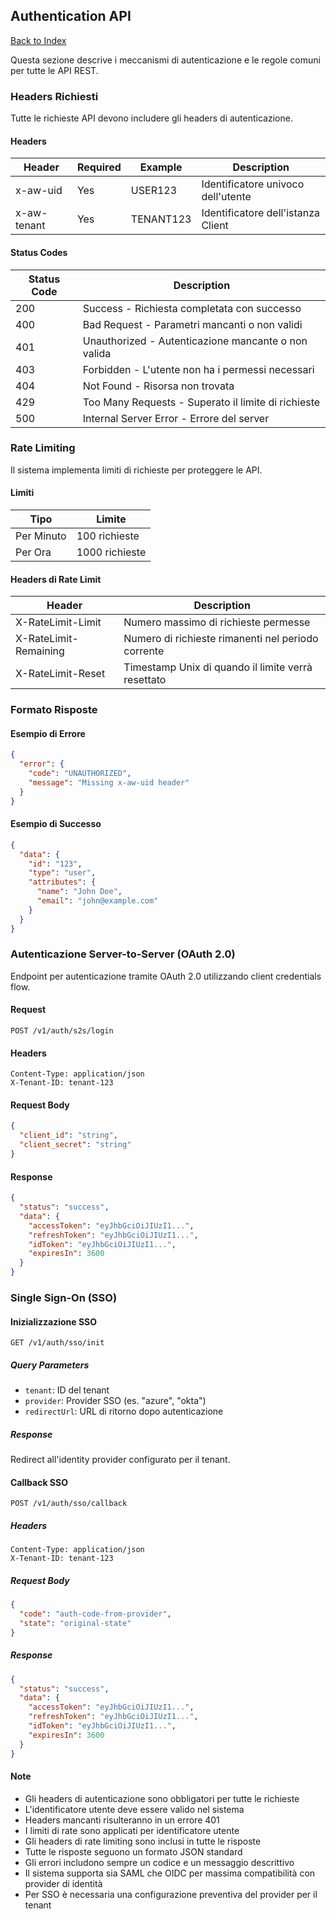 ## Authentication API

[Back to Index](./README.md)

Questa sezione descrive i meccanismi di autenticazione e le regole comuni per tutte le API REST.

### Headers Richiesti

Tutte le richieste API devono includere gli headers di autenticazione.

#### Headers

| Header      | Required | Example   | Description                        |
| ----------- | -------- | --------- | ---------------------------------- |
| x-aw-uid    | Yes      | USER123   | Identificatore univoco dell'utente |
| x-aw-tenant | Yes      | TENANT123 | Identificatore dell'istanza Client |

#### Status Codes

| Status Code | Description                                         |
| ----------- | --------------------------------------------------- |
| 200         | Success - Richiesta completata con successo         |
| 400         | Bad Request - Parametri mancanti o non validi       |
| 401         | Unauthorized - Autenticazione mancante o non valida |
| 403         | Forbidden - L'utente non ha i permessi necessari    |
| 404         | Not Found - Risorsa non trovata                     |
| 429         | Too Many Requests - Superato il limite di richieste |
| 500         | Internal Server Error - Errore del server           |

### Rate Limiting

Il sistema implementa limiti di richieste per proteggere le API.

#### Limiti

| Tipo       | Limite         |
| ---------- | -------------- |
| Per Minuto | 100 richieste  |
| Per Ora    | 1000 richieste |

#### Headers di Rate Limit

| Header                | Description                                        |
| --------------------- | -------------------------------------------------- |
| X-RateLimit-Limit     | Numero massimo di richieste permesse               |
| X-RateLimit-Remaining | Numero di richieste rimanenti nel periodo corrente |
| X-RateLimit-Reset     | Timestamp Unix di quando il limite verrà resettato |

### Formato Risposte

#### Esempio di Errore

```json
{
  "error": {
    "code": "UNAUTHORIZED",
    "message": "Missing x-aw-uid header"
  }
}
```

#### Esempio di Successo

```json
{
  "data": {
    "id": "123",
    "type": "user",
    "attributes": {
      "name": "John Doe",
      "email": "john@example.com"
    }
  }
}
```

### Autenticazione Server-to-Server (OAuth 2.0)

Endpoint per autenticazione tramite OAuth 2.0 utilizzando client credentials flow.

#### Request

```http
POST /v1/auth/s2s/login
```

#### Headers
```
Content-Type: application/json
X-Tenant-ID: tenant-123
```

#### Request Body
```json
{
  "client_id": "string",
  "client_secret": "string"
}
```

#### Response
```json
{
  "status": "success",
  "data": {
    "accessToken": "eyJhbGciOiJIUzI1...",
    "refreshToken": "eyJhbGciOiJIUzI1...",
    "idToken": "eyJhbGciOiJIUzI1...",
    "expiresIn": 3600
  }
}
```

### Single Sign-On (SSO)

#### Inizializzazione SSO

```http
GET /v1/auth/sso/init
```

##### Query Parameters
- `tenant`: ID del tenant
- `provider`: Provider SSO (es. "azure", "okta")
- `redirectUrl`: URL di ritorno dopo autenticazione

##### Response
Redirect all'identity provider configurato per il tenant.

#### Callback SSO

```http
POST /v1/auth/sso/callback
```

##### Headers
```
Content-Type: application/json
X-Tenant-ID: tenant-123
```

##### Request Body
```json
{
  "code": "auth-code-from-provider",
  "state": "original-state"
}
```

##### Response
```json
{
  "status": "success",
  "data": {
    "accessToken": "eyJhbGciOiJIUzI1...",
    "refreshToken": "eyJhbGciOiJIUzI1...",
    "idToken": "eyJhbGciOiJIUzI1...",
    "expiresIn": 3600
  }
}
```

#### Note

- Gli headers di autenticazione sono obbligatori per tutte le richieste
- L'identificatore utente deve essere valido nel sistema
- Headers mancanti risulteranno in un errore 401
- I limiti di rate sono applicati per identificatore utente
- Gli headers di rate limiting sono inclusi in tutte le risposte
- Tutte le risposte seguono un formato JSON standard
- Gli errori includono sempre un codice e un messaggio descrittivo
- Il sistema supporta sia SAML che OIDC per massima compatibilità con provider di identità
- Per SSO è necessaria una configurazione preventiva del provider per il tenant
